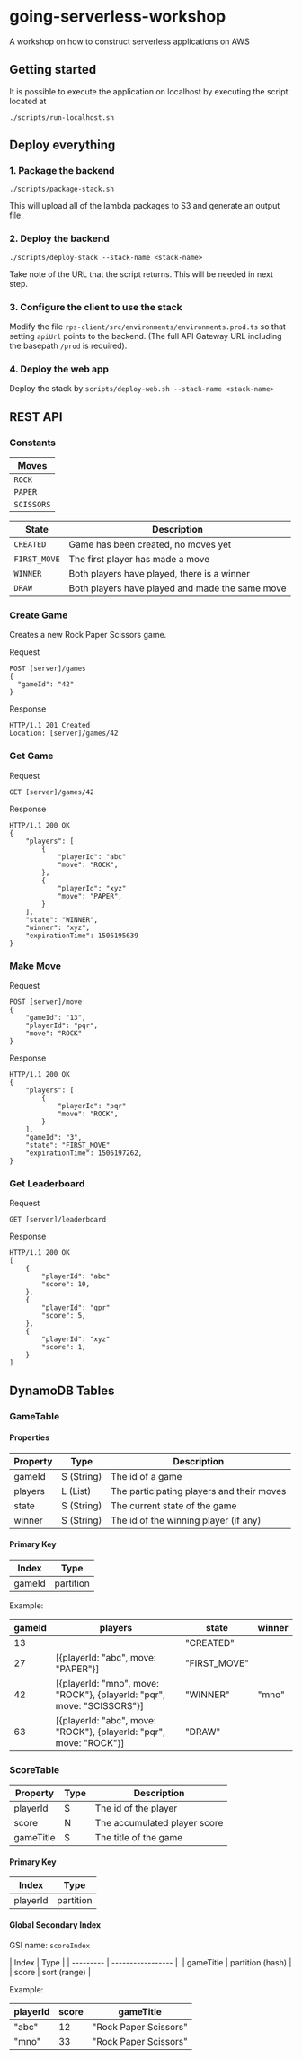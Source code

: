 # going-serverless-workshop
A workshop on how to construct serverless applications on AWS


## Getting started

It is possible to execute the application on localhost by executing the script located at

```
./scripts/run-localhost.sh 
```


## Deploy everything

### 1. Package the backend

```
./scripts/package-stack.sh 
```

This will upload all of the lambda packages to S3 and generate an output file.


### 2. Deploy the backend

```
./scripts/deploy-stack --stack-name <stack-name>
```

Take note of the URL that the script returns. This will be needed in next step.

### 3. Configure the client to use the stack

Modify the file `rps-client/src/environments/environments.prod.ts` so that setting `apiUrl` points to the backend. (The full API Gateway URL including the basepath `/prod` is required).


### 4. Deploy the web app

Deploy the stack by `scripts/deploy-web.sh --stack-name <stack-name>`


## REST API

### Constants

| Moves         |
|---------------|
| `ROCK`        |
| `PAPER`       |
| `SCISSORS`    |


| State         | Description                                       |
|---------------|-------------------------------------------------- |
| `CREATED`     | Game has been created, no moves yet               |
| `FIRST_MOVE`  | The first player has made a move                  |
| `WINNER`      | Both players have played, there is a winner       |
| `DRAW`        | Both players have played and made the same move   |

### Create Game

Creates a new Rock Paper Scissors game. 

Request
```
POST [server]/games
{
  "gameId": "42"
}
```
Response
```
HTTP/1.1 201 Created
Location: [server]/games/42
```


### Get Game


Request
```
GET [server]/games/42
```
Response
```
HTTP/1.1 200 OK
{
    "players": [
        {
            "playerId": "abc"
            "move": "ROCK",
        },
        {
            "playerId": "xyz"
            "move": "PAPER",
        }
    ],
    "state": "WINNER",
    "winner": "xyz",
    "expirationTime": 1506195639
}
```


### Make Move

Request
```
POST [server]/move
{
    "gameId": "13",
    "playerId": "pqr",
    "move": "ROCK"
}
```
Response
```
HTTP/1.1 200 OK
{
    "players": [
        {
            "playerId": "pqr"
            "move": "ROCK",
        }
    ],
    "gameId": "3",
    "state": "FIRST_MOVE"
    "expirationTime": 1506197262,
}
```


### Get Leaderboard

Request
```
GET [server]/leaderboard
```
Response
```
HTTP/1.1 200 OK
[
    {
        "playerId": "abc"
        "score": 10,
    },
    {
        "playerId": "qpr"
        "score": 5,
    },
    {
        "playerId": "xyz"
        "score": 1,
    }
]
```


## DynamoDB Tables

### GameTable

#### Properties

| Property  | Type              | Description                               |
|-----------|------------------ | ----------------------------------------- |
| gameId    | S (String)        | The id of a game                          |
| players   | L (List)          | The participating players and their moves |
| state     | S (String)        | The current state of the game             |
| winner    | S (String)        | The id of the winning player (if any)     |



#### Primary Key 

| Index     | Type      |
| --------- | --------- |
| gameId    | partition |

Example:

| gameId    | players                                                                   | state         | winner    |
|-----------|-------------------------------------------------------------------------- | ------------- | --------- |
| 13        |                                                                           | "CREATED"     |           |
| 27        | [{playerId: "abc", move: "PAPER"}]                                        | "FIRST_MOVE"  |           |
| 42        | [{playerId: "mno", move: "ROCK"}, {playerId: "pqr", move: "SCISSORS"}]    | "WINNER"      | "mno"     |
| 63        | [{playerId: "abc", move: "ROCK"}, {playerId: "pqr", move: "ROCK"}]        | "DRAW"        |           |


### ScoreTable

| Property  | Type  | Description                   |
|-----------|-------|------------------------------ |
| playerId  | S     | The id of the player          |
| score     | N     | The accumulated player score  |
| gameTitle | S     | The title of the game         |


#### Primary Key

| Index     | Type      |
| --------- | --------- |
| playerId  | partition |


#### Global Secondary Index

GSI name: `scoreIndex`

| Index     | Type              |
| --------- | ----------------- | 
| gameTitle | partition (hash)  |
| score     | sort (range)      |

Example:

| playerId  | score     | gameTitle             |
|-----------|---------- | --------------------- |
| "abc"     | 12        | "Rock Paper Scissors" |
| "mno"     | 33        | "Rock Paper Scissors" |